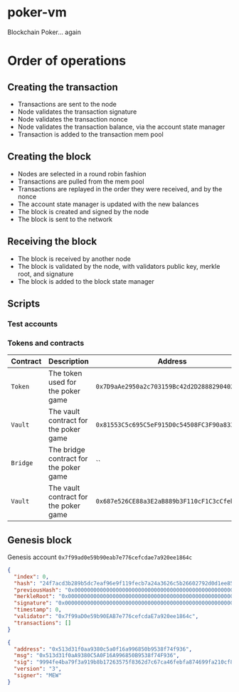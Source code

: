 # poker-vm

Blockchain Poker... again

# Order of operations

## Creating the transaction

- Transactions are sent to the node
- Node validates the transaction signature
- Node validates the transaction nonce
- Node validates the transaction balance, via the account state manager
- Transaction is added to the transaction mem pool

## Creating the block

- Nodes are selected in a round robin fashion
- Transactions are pulled from the mem pool
- Transactions are replayed in the order they were received, and by the nonce
- The account state manager is updated with the new balances
- The block is created and signed by the node
- The block is sent to the network

## Receiving the block

- The block is received by another node
- The block is validated by the node, with validators public key, merkle root, and signature
- The block is added to the block state manager

## Scripts

### Test accounts

### Tokens and contracts

| Contract | Description                            | Address                                      | Network   |
| -------- | -------------------------------------- | -------------------------------------------- | --------- |
| `Token`  | The token used for the poker game      | `0x7D9aAe2950a2c703159Bc42d2D28882904029130` | `sepolia` |
| `Vault`  | The vault contract for the poker game  | `0x81553C5c695C5eF915D0c54508FC3F90a8330796` | `sepolia` |
| `Bridge` | The bridge contract for the poker game | ``                                           | `sepolia` |
| `Vault`  | The vault contract for the poker game  | `0x687e526CE88a3E2aB889b3F110cF1C3cCfebafd7` | `base` |

## Genesis block

Genesis account `0x7f99ad0e59b90eab7e776cefcdae7a920ee1864c`

```json
{
  "index": 0,
  "hash": "24f7acd3b289b5dc7eaf96e9f119fecb7a24a3626c5b26602792d0d1ee8571b7",
  "previousHash": "0x0000000000000000000000000000000000000000000000000000000000000000",
  "merkleRoot": "0x0000000000000000000000000000000000000000000000000000000000000000",
  "signature": "0x0000000000000000000000000000000000000000000000000000000000000000",
  "timestamp": 0,
  "validator": "0x7f99aD0e59b90EAB7e776cefcdaE7a920ee1864c",
  "transactions": []
}
```

```json
{
  "address": "0x513d31f0aa9380c5a0f16a996850b9538f74f936",
  "msg": "0x513d31f0aA9380C5A0F16A996850B9538f74F936",
  "sig": "9994fe4ba79f3a919b8b17263575f8362d7c67ca46febfa874699fa210cf87563c042de9b07bdc33c80727eb73e93394c6064c7989ebeb0aca79f4c5276cfd8e1c",
  "version": "3",
  "signer": "MEW"
}
````
